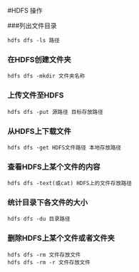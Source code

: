 #HDFS 操作

###列出文件目录

	hdfs dfs -ls 路径

### 在HDFS创建文件夹

	hdfs dfs -mkdir 文件夹名称

### 上传文件至HDFS

	hdfs dfs -put 源路径 目标存放路径

### 从HDFS上下载文件

	hdfs dfs -get HDFS文件路径 本地存放路径

### 查看HDFS上某个文件的内容

	hdfs dfs -text(或cat) HDFS上的文件存放路径

### 统计目录下各文件的大小

	hdfs dfs -du 目录路径

### 删除HDFS上某个文件或者文件夹

	hdfs dfs -rm 文件存放文件
	hdfs dfs -rm -r 文件存放文件